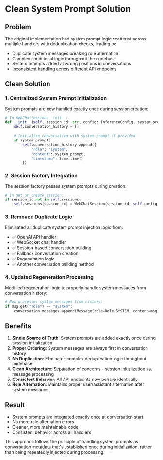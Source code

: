 # Clean System Prompt Solution

## Problem
The original implementation had system prompt logic scattered across multiple handlers with deduplication checks, leading to:
- Duplicate system messages breaking role alternation
- Complex conditional logic throughout the codebase  
- System prompts added at wrong positions in conversations
- Inconsistent handling across different API endpoints

## Clean Solution

### 1. Centralized System Prompt Initialization
System prompts are now handled exactly once during session creation:

```python
# In WebChatSession.__init__:
def __init__(self, session_id: str, config: InferenceConfig, system_prompt: Optional[str] = None):
    self.conversation_history = []
    
    # Initialize conversation with system prompt if provided
    if system_prompt:
        self.conversation_history.append({
            "role": "system",
            "content": system_prompt,
            "timestamp": time.time()
        })
```

### 2. Session Factory Integration
The session factory passes system prompts during creation:

```python
# In get_or_create_session:
if session_id not in self.sessions:
    self.sessions[session_id] = WebChatSession(session_id, self.config, self.system_prompt)
```

### 3. Removed Duplicate Logic
Eliminated all duplicate system prompt injection logic from:
- ✅ OpenAI API handler
- ✅ WebSocket chat handler  
- ✅ Session-based conversation building
- ✅ Fallback conversation creation
- ✅ Regeneration logic
- ✅ Another conversation building method

### 4. Updated Regeneration Processing
Modified regeneration logic to properly handle system messages from conversation history:

```python
# Now processes system messages from history:
if msg.get("role") == "system":
    conversation_messages.append(Message(role=Role.SYSTEM, content=msg.get("content", "")))
```

## Benefits

1. **Single Source of Truth**: System prompts are added exactly once during session initialization
2. **Proper Ordering**: System messages are always first in conversation history
3. **No Duplication**: Eliminates complex deduplication logic throughout codebase
4. **Clean Architecture**: Separation of concerns - session initialization vs. message processing
5. **Consistent Behavior**: All API endpoints now behave identically
6. **Role Alternation**: Maintains proper user/assistant alternation after system messages

## Result
- System prompts are integrated exactly once at conversation start
- No more role alternation errors
- Cleaner, more maintainable code
- Consistent behavior across all handlers

This approach follows the principle of handling system prompts as conversation metadata that's established once during initialization, rather than being repeatedly injected during processing.